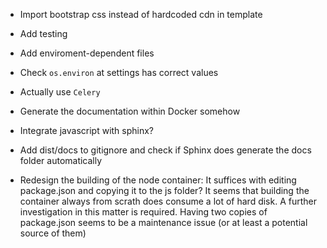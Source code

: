 * Import bootstrap css instead of hardcoded cdn in template

* Add testing
* Add enviroment-dependent files
* Check `os.environ` at settings has correct values
* Actually use `Celery`
* Generate the documentation within Docker somehow
* Integrate javascript with sphinx?
* Add dist/docs to gitignore and check if Sphinx does generate the docs folder automatically
* Redesign the building of the node container: It suffices with editing package.json and copying it to the js folder? It seems that building the container always from scrath does consume a lot of hard disk. A further investigation in this matter is required. Having two copies of package.json seems to be a maintenance issue (or at least a potential source of them)
